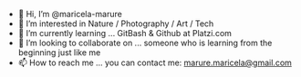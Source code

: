 - 👋 Hi, I’m @maricela-marure
- 👀 I’m interested in Nature / Photography / Art / Tech
- 🌱 I’m currently learning ... GitBash & Github at Platzi.com
- 💞️ I’m looking to collaborate on ... someone who is learning from the beginning just like me
- 📫 How to reach me ... you can contact me: marure.maricela@gmail.com

<!---
maricela-marure/maricela-marure is a ✨ special ✨ repository because its `README.md` (this file) appears on your GitHub profile.
You can click the Preview link to take a look at your changes.
--->
